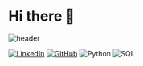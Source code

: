 # Hi there 👋
![header](https://capsule-render.vercel.app/api?type=rounded&color=gradient&height=100&section=header&text=Gabriel%20Vilela%20-%20BIM%20Architect%20+%20future%20Data%20Scientist&fontSize=25)

[![LinkedIn](https://img.shields.io/badge/LinkedIn-0077B5?style=for-the-badge&logo=linkedin&logoColor=white)](https://www.linkedin.com/in/gabriel-fvilela/) [![GitHub](https://img.shields.io/badge/GitHub-100000?style=for-the-badge&logo=github&logoColor=white)](https://github.com/gbrfvilela) 
![Python](https://img.shields.io/badge/python-3670A0?style=for-the-badge&logo=python&logoColor=ffdd54)
![SQL](https://img.shields.io/badge/-SQL-0D1117?style=for-the-badge&logo=SQL&logoColor=0D1117)




<!--
**gbrfvilela/gbrfvilela** is a ✨ _special_ ✨ repository because its `README.md` (this file) appears on your GitHub profile.

Here are some ideas to get you started:

- 🔭 I’m currently working on ...
- 🌱 I’m currently learning ...
- 👯 I’m looking to collaborate on ...
- 🤔 I’m looking for help with ...
- 💬 Ask me about ...
- 📫 How to reach me: ...
- 😄 Pronouns: ...
- ⚡ Fun fact: ...
-->
